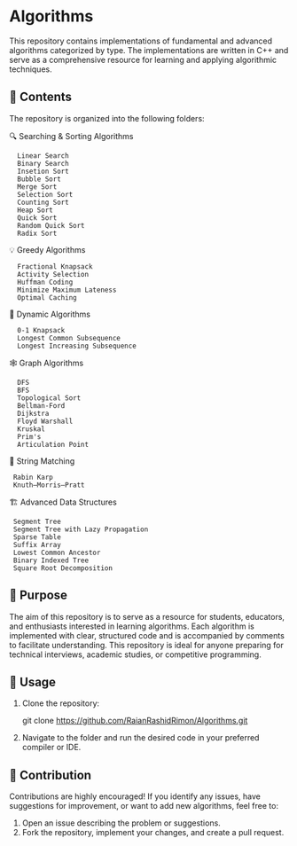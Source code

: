 # Algorithms
This repository contains implementations of fundamental and advanced algorithms categorized by type. The implementations are written in C++ and serve as a comprehensive resource for learning and applying algorithmic techniques.
## 📂 Contents
The repository is organized into the following folders:

 🔍 Searching & Sorting Algorithms

      Linear Search
      Binary Search
      Insetion Sort
      Bubble Sort
      Merge Sort
      Selection Sort
      Counting Sort
      Heap Sort
      Quick Sort
      Random Quick Sort
      Radix Sort

 💡 Greedy Algorithms
    
      Fractional Knapsack
      Activity Selection 
      Huffman Coding
      Minimize Maximum Lateness
      Optimal Caching
      
 🔄 Dynamic Algorithms
 
      0-1 Knapsack
      Longest Common Subsequence 
      Longest Increasing Subsequence 
      
 🕸️ Graph Algorithms
 
      DFS
      BFS
      Topological Sort
      Bellman-Ford
      Dijkstra
      Floyd Warshall
      Kruskal
      Prim's
      Articulation Point
 
 🧵 String Matching

     Rabin Karp
     Knuth–Morris–Pratt

 🏗️ Advanced Data Structures
 
     Segment Tree
     Segment Tree with Lazy Propagation
     Sparse Table
     Suffix Array
     Lowest Common Ancestor
     Binary Indexed Tree
     Square Root Decomposition
 
## 🎯 Purpose 
The aim of this repository is to serve as a resource for students, educators, and enthusiasts interested in learning algorithms. Each algorithm is implemented with clear, structured code and is accompanied by comments to facilitate understanding. This repository is ideal for anyone preparing for technical interviews, academic studies, or competitive programming.
## 🚀 Usage
1. Clone the repository:
   
   git clone https://github.com/RaianRashidRimon/Algorithms.git
2. Navigate to the folder and run the desired code in your preferred compiler or IDE.

## 🤝 Contribution
Contributions are highly encouraged! If you identify any issues, have suggestions for improvement, or want to add new algorithms, feel free to:
1. Open an issue describing the problem or suggestions.
2. Fork the repository, implement your changes, and create a pull request. 
